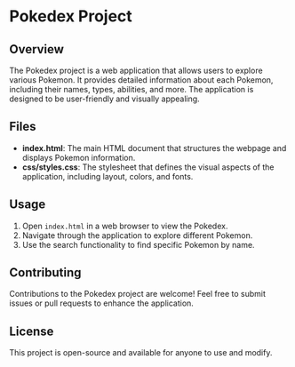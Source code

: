 # Pokedex Project

## Overview
The Pokedex project is a web application that allows users to explore various Pokemon. It provides detailed information about each Pokemon, including their names, types, abilities, and more. The application is designed to be user-friendly and visually appealing.

## Files
- **index.html**: The main HTML document that structures the webpage and displays Pokemon information.
- **css/styles.css**: The stylesheet that defines the visual aspects of the application, including layout, colors, and fonts.

## Usage
1. Open `index.html` in a web browser to view the Pokedex.
2. Navigate through the application to explore different Pokemon.
3. Use the search functionality to find specific Pokemon by name.

## Contributing
Contributions to the Pokedex project are welcome! Feel free to submit issues or pull requests to enhance the application.

## License
This project is open-source and available for anyone to use and modify.